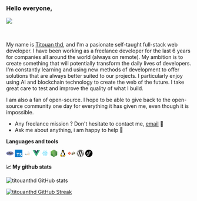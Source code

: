 ### Hello everyone,

<!--<a href="https://www.instagram.com/titouanthd/">
  <img align="left" alt="Titouan Thd Instagram" width="22px" src="https://raw.githubusercontent.com/hussainweb/hussainweb/main/icons/instagram.png" />
</a>-->
<!--<a href="https://discord.gg/UmMV8Zun">
  <img align="left" alt="Silicode Discord" width="22px" src="https://raw.githubusercontent.com/peterthehan/peterthehan/master/assets/discord.svg" />
</a>-->
<!--<a href="https://twitter.com/titouanthd">
  <img align="left" alt="Titouan Thd Twitter" width="22px" src="https://raw.githubusercontent.com/peterthehan/peterthehan/master/assets/twitter.svg" />
</a>-->
<!--<a href="https://www.linkedin.com/in/titouanthd/">
  <img align="left" alt="Titouan Thd LinkedIN" width="22px" src="https://raw.githubusercontent.com/peterthehan/peterthehan/master/assets/linkedin.svg" />
</a>-->

[![](https://visitcount.itsvg.in/api?id=titouanthd&label=Profile%20Views&color=12&icon=5&pretty=false)](https://visitcount.itsvg.in)

<br />

My name is [Titouan thd](https://siclem.fr/), and I'm a pasionate self-taught full-stack web developer. I have been working as a freelance developer for the last 6 years for companies all around the world (always on remote).
My ambition is to create something that will potentially transform the daily lives of developers. I'm constantly learning and using new methods of development to offer solutions that are always better suited to our projects.
I particularly enjoy using AI and blockchain technology to create the web of the future.
I take great care to test and improve the quality of what I build.

I am also a fan of open-source. I hope to be able to give back to the open-source community one day for everything it has given me, even though it is impossible.
  
- Any freelance mission ? Don't hesitate to contact me, [email](mailto:titouan.thd@gmail.com) 💼
- Ask me about anything, i am happy to help 💬

**Languages and tools**

<code><img height="20" src="https://raw.githubusercontent.com/github/explore/ccc16358ac4530c6a69b1b80c7223cd2744dea83/topics/php/php.png"></code>
<code><img height="20" src="https://raw.githubusercontent.com/github/explore/80688e429a7d4ef2fca1e82350fe8e3517d3494d/topics/typescript/typescript.png"></code>
<code><img height="20" src="https://raw.githubusercontent.com/github/explore/80688e429a7d4ef2fca1e82350fe8e3517d3494d/topics/mysql/mysql.png"></code>
<code><img height="20" src="https://raw.githubusercontent.com/github/explore/80688e429a7d4ef2fca1e82350fe8e3517d3494d/topics/vue/vue.png"></code>
<code><img height="20" src="https://raw.githubusercontent.com/github/explore/80688e429a7d4ef2fca1e82350fe8e3517d3494d/topics/react/react.png"></code>
<code><img height="20" src="https://raw.githubusercontent.com/github/explore/80688e429a7d4ef2fca1e82350fe8e3517d3494d/topics/nodejs/nodejs.png"></code>
<code><img height="20" src="https://raw.githubusercontent.com/github/explore/80688e429a7d4ef2fca1e82350fe8e3517d3494d/topics/linux/linux.png"></code>
<code><img height="20" src="https://raw.githubusercontent.com/github/explore/80688e429a7d4ef2fca1e82350fe8e3517d3494d/topics/git/git.png"></code>
<code><img height="20" src="https://raw.githubusercontent.com/github/explore/80688e429a7d4ef2fca1e82350fe8e3517d3494d/topics/wordpress/wordpress.png"></code>
<code><img height="20" src="https://raw.githubusercontent.com/github/explore/d0c5a5e31e1776ad62379ef5f6b703bcf107d3a3/topics/symfony/symfony.png"></code>

**📈 My github stats**

![titouanthd GitHub stats](https://github-readme-stats.vercel.app/api?username=titouanthd&show_icons=true&theme=radical&hide_border=true)

[![titouanthd GitHub Streak](https://streak-stats.demolab.com?user=titouanthd&theme=radical&hide_border=true&mode=weekly)](https://git.io/streak-stats)
